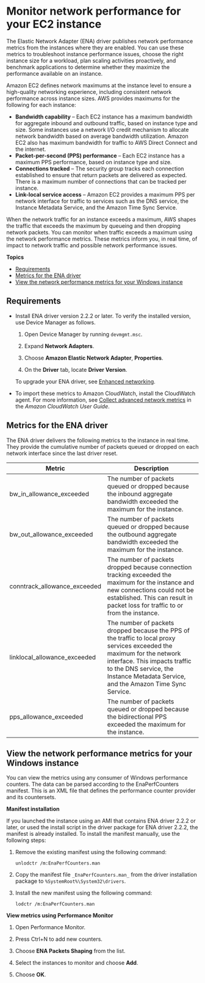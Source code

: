 # Monitor network performance for your EC2 instance<a name="monitoring-network-performance-ena"></a>

The Elastic Network Adapter \(ENA\) driver publishes network performance metrics from the instances where they are enabled\. You can use these metrics to troubleshoot instance performance issues, choose the right instance size for a workload, plan scaling activities proactively, and benchmark applications to determine whether they maximize the performance available on an instance\.

Amazon EC2 defines network maximums at the instance level to ensure a high\-quality networking experience, including consistent network performance across instance sizes\. AWS provides maximums for the following for each instance:
+ **Bandwidth capability** – Each EC2 instance has a maximum bandwidth for aggregate inbound and outbound traffic, based on instance type and size\. Some instances use a network I/O credit mechanism to allocate network bandwidth based on average bandwidth utilization\. Amazon EC2 also has maximum bandwidth for traffic to AWS Direct Connect and the internet\.
+ **Packet\-per\-second \(PPS\) performance** – Each EC2 instance has a maximum PPS performance, based on instance type and size\.
+ **Connections tracked** – The security group tracks each connection established to ensure that return packets are delivered as expected\. There is a maximum number of connections that can be tracked per instance\.
+ **Link\-local service access** – Amazon EC2 provides a maximum PPS per network interface for traffic to services such as the DNS service, the Instance Metadata Service, and the Amazon Time Sync Service\.

When the network traffic for an instance exceeds a maximum, AWS shapes the traffic that exceeds the maximum by queueing and then dropping network packets\. You can monitor when traffic exceeds a maximum using the network performance metrics\. These metrics inform you, in real time, of impact to network traffic and possible network performance issues\.

**Topics**
+ [Requirements](#network-performance-metrics-requirements)
+ [Metrics for the ENA driver](#network-performance-metrics)
+ [View the network performance metrics for your Windows instance](#view-network-performance-metrics)

## Requirements<a name="network-performance-metrics-requirements"></a>
+ Install ENA driver version 2\.2\.2 or later\. To verify the installed version, use Device Manager as follows\.

  1. Open Device Manager by running `devmgmt.msc`\.

  1. Expand **Network Adapters**\.

  1. Choose **Amazon Elastic Network Adapter**, **Properties**\.

  1. On the **Driver** tab, locate **Driver Version**\.

  To upgrade your ENA driver, see [Enhanced networking](enhanced-networking-ena.md)\.
+ To import these metrics to Amazon CloudWatch, install the CloudWatch agent\. For more information, see [Collect advanced network metrics](https://docs.aws.amazon.com/AmazonCloudWatch/latest/monitoring/CloudWatch-Agent-ethtool-plugin.html) in the *Amazon CloudWatch User Guide*\.

## Metrics for the ENA driver<a name="network-performance-metrics"></a>

The ENA driver delivers the following metrics to the instance in real time\. They provide the cumulative number of packets queued or dropped on each network interface since the last driver reset\.


| Metric | Description | 
| --- | --- | 
| bw\_in\_allowance\_exceeded |  The number of packets queued or dropped because the inbound aggregate bandwidth exceeded the maximum for the instance\.  | 
| bw\_out\_allowance\_exceeded |  The number of packets queued or dropped because the outbound aggregate bandwidth exceeded the maximum for the instance\.  | 
| conntrack\_allowance\_exceeded |  The number of packets dropped because connection tracking exceeded the maximum for the instance and new connections could not be established\. This can result in packet loss for traffic to or from the instance\.  | 
| linklocal\_allowance\_exceeded |  The number of packets dropped because the PPS of the traffic to local proxy services exceeded the maximum for the network interface\. This impacts traffic to the DNS service, the Instance Metadata Service, and the Amazon Time Sync Service\.  | 
| pps\_allowance\_exceeded |  The number of packets queued or dropped because the bidirectional PPS exceeded the maximum for the instance\.  | 

## View the network performance metrics for your Windows instance<a name="view-network-performance-metrics"></a>

You can view the metrics using any consumer of Windows performance counters\. The data can be parsed according to the EnaPerfCounters manifest\. This is an XML file that defines the performance counter provider and its countersets\.

**Manifest installation**

If you launched the instance using an AMI that contains ENA driver 2\.2\.2 or later, or used the install script in the driver package for ENA driver 2\.2\.2, the manifest is already installed\. To install the manifest manually, use the following steps:

1. Remove the existing manifest using the following command:

   ```
   unlodctr /m:EnaPerfCounters.man
   ```

1. Copy the manifest file `_EnaPerfCounters.man_` from the driver installation package to `%SystemRoot%\System32\drivers`\.

1. Install the new manifest using the following command:

   ```
   lodctr /m:EnaPerfCounters.man
   ```

**View metrics using Performance Monitor**

1. Open Performance Monitor\.

1. Press Ctrl\+N to add new counters\.

1. Choose **ENA Packets Shaping** from the list\.

1. Select the instances to monitor and choose **Add**\.

1. Choose **OK**\.